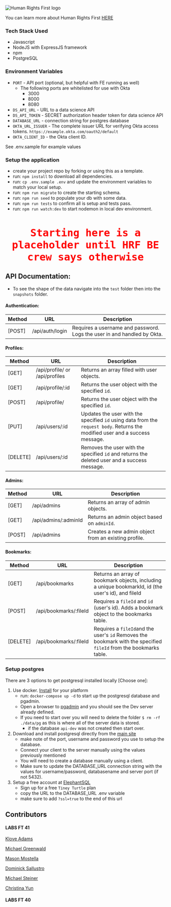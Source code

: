 ![Human Rights First logo](https://i.imgur.com/OatRXYf.png)

You can learn more about Human Rights First [HERE](https://www.humanrightsfirst.org/)

### Tech Stack Used

- Javascript
- NodeJS with ExpressJS framework
- npm
- PostgreSQL

### Environment Variables

- `PORT` - API port (optional, but helpful with FE running as well)
    - The following ports are whitelisted for use with Okta
        - 3000
        - 8000
        - 8080
- `DS_API_URL` - URL to a data science API
- `DS_API_TOKEN` - SECRET authorization header token for data science API
- `DATABASE_URL` - connection string for postgres database
- `OKTA_URL_ISSUER` - The complete issuer URL for verifying Okta access tokens.
  `https://example.okta.com/oauth2/default`
- `OKTA_CLIENT_ID` - the Okta client ID.

See .env.sample for example values

### Setup the application

- create your project repo by forking or using this as a template.
- run: `npm install` to download all dependencies.
- run: `cp .env.sample .env` and update the environment variables to match your local
  setup.
- run: `npm run migrate` to create the starting schema.
- run: `npm run seed` to populate your db with some data.
- run: `npm run tests` to confirm all is setup and tests pass.
- run: `npm run watch:dev` to start nodemon in local dev environment.
<br />
<br />
<p style="padding: 0; margin: 0; font-size: 2rem; text-align: center; font-family: 
monospace; 
font-weight: bold;color: 
red">Starting here is a placeholder until HRF BE crew says otherwise</p>

## API Documentation:

- To see the shape of the data navigate into the `test` folder then into the 
  `snapshots` folder.

#### Authentication:

| Method   | URL                | Description                                                                                            |
| ------   | --------------     | ------------------------------------------------------------------------------------------------------ |
| [POST]   | /api/auth/login    | Requires a username and password. Logs the user in and handled by Okta.                                                    |

#### Profiles:

| Method   | URL                | Description                                                                                            |
| ------   | --------------     | ------------------------------------------------------------------------------------------------------ |
| [GET]    | /api/profile/ or /api/profiles        | Returns an array filled with user objects.                                                             |
| [GET]    | /api/profile/:id     | Returns the user object with the specified `id`.                                                       |
| [POST]    | /api/profile/     | Returns the user object with the specified `id`.                                                      
| [PUT]    | /api/users/:id     | Updates the user with the specified `id` using data from the `request body`. Returns the modified user and a success message.
| [DELETE] | /api/users/:id     | Removes the user with the specified `id` and returns the deleted user and a success message.                                 |
#### Admins:

| Method   | URL                 | Description                                                                                                    |
| ------   | --------------      | ---------------------------------------------------------------------------------------------------------      |
| [GET]    | /api/admins        | Returns an array of admin objects. |
| [GET]    | /api/admins/:adminId        | Returns an admin object based on `adminId`. |
| [POST]   | /api/admins        | Creates a new admin object from an existing profile.                                               |


#### Bookmarks:

| Method   | URL                        | Description                                                                                                 |
| ------   | --------------             | ---------------------------------------------------------------------------------------------------------   |
| [GET]    | /api/bookmarks     | Returns an array of bookmark objects, including a unique bookmarkId, id (the user's id), and fileId                                                    |
| [POST]   | /api/bookmarks/:fileId     | Requires a `fileId` and `id` (user's id). Adds a bookmark object to the bookmarks table.               |
| [DELETE] | /api/bookmarks/:fileId     | Requires a `fileId`and the user's `id` Removes the bookmark with the specified `fileId` from the bookmarks table.       |


### Setup postgres

There are 3 options to get postgresql installed locally [Choose one]:

1. Use docker. [Install](https://docs.docker.com/get-docker/) for your platform
    - run: `docker-compose up -d` to start up the postgresql database and pgadmin.
    - Open a browser to [pgadmin](http://localhost:5050/) and you should see the Dev
      server already defined.
    - If you need to start over you will need to delete the folder `$ rm -rf ./data/pg` as
      this is where all of the server data is stored.
        - if the database `api-dev` was not created then start over.
2. Download and install postgresql directly from
   the [main site](https://www.postgresql.org/download/)
    - make note of the port, username and password you use to setup the database.
    - Connect your client to the server manually using the values previously mentioned
    - You will need to create a database manually using a client.
    - Make sure to update the DATABASE_URL connection string with the values for
      username/password, databasename and server port (if not 5432).
3. Setup a free account at [ElephantSQL](https://www.elephantsql.com/plans.html)
    - Sign up for a free `Tiney Turtle` plan
    - copy the URL to the DATABASE_URL .env variable
    - make sure to add `?ssl=true` to the end of this url
    
## Contributors

#### LABS FT 41

[Klove Adams](https://github.com/Klove-A)

[Michael Greenwald](https://github.com/mgreenwaldm)

[Mason Mostella](https://github.com/MMostella)

[Dominick Sallustro](https://github.com/dominthebox)

[Michael Steiner](https://github.com/steinmikey)

[Christina Yun](https://github.com/christina-yun)

#### LABS FT 40

